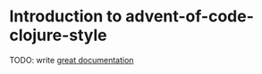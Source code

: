 # Introduction to advent-of-code-clojure-style

TODO: write [great documentation](http://jacobian.org/writing/what-to-write/)
